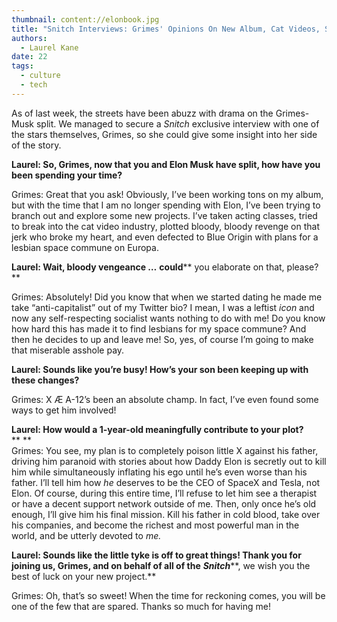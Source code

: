 ```yaml
---
thumbnail: content://elonbook.jpg
title: "Snitch Interviews: Grimes' Opinions On New Album, Cat Videos, Seeking Bloody Vengeance On Elon Musk"
authors:
  - Laurel Kane
date: 22
tags:
  - culture
  - tech
---
```


As of last week, the streets have been abuzz with drama on the Grimes-Musk split. We managed to secure a *Snitch* exclusive interview with one of the stars themselves, Grimes, so she could give some insight into her side of the story.

**Laurel: So, Grimes, now that you and Elon Musk have split, how have you been spending your time?**

Grimes: Great that you ask! Obviously, I’ve been working tons on my album, but with the time that I am no longer spending with Elon, I’ve been trying to branch out and explore some new projects. I’ve taken acting classes, tried to break into the cat video industry, plotted bloody, bloody revenge on that jerk who broke my heart, and even defected to Blue Origin with plans for a lesbian space commune on Europa.

**Laurel: Wait, bloody vengeance …** **could**** you elaborate on that, please?**

Grimes: Absolutely! Did you know that when we started dating he made me take “anti-capitalist” out of my Twitter bio? I mean, I was a leftist *icon* and now any self-respecting socialist wants nothing to do with me! Do you know how hard this has made it to find lesbians for my space commune? And then he decides to up and leave me! So, yes, of course I’m going to make that miserable asshole pay.

**Laurel: Sounds like you’re busy! How’s your son been keeping up with these changes?**

Grimes: X Æ A-12’s been an absolute champ. In fact, I’ve even found some ways to get him involved!

**Laurel: How would a 1-year-old meaningfully contribute to your plot?**\
**	**\
Grimes: You see, my plan is to completely poison little X against his father, driving him paranoid with stories about how Daddy Elon is secretly out to kill him while simultaneously inflating his ego until he’s even worse than his father. I’ll tell him how *he* deserves to be the CEO of SpaceX and Tesla, not Elon. Of course, during this entire time, I’ll refuse to let him see a therapist or have a decent support network outside of me. Then, only once he’s old enough, I’ll give him his final mission. Kill his father in cold blood, take over his companies, and become the richest and most powerful man in the world, and be utterly devoted to *me.* 

**Laurel: Sounds like the little tyke is off to great things! Thank you for joining us, Grimes, and on behalf of all of the** ***Snitch*****, we wish you the best of luck on your new project.**

Grimes: Oh, that’s so sweet! When the time for reckoning comes, you will be one of the few that are spared. Thanks so much for having me!

